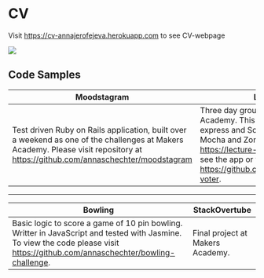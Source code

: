 CV
==
Visit https://cv-annajerofejeva.herokuapp.com to see CV-webpage 

<img src="https://s3-eu-west-1.amazonaws.com/annas-first-test-bucket/CV.png">

Code Samples
------------
Moodstagram | Lecture Voter   
----------- | ------------- 
Test driven Ruby on Rails application, built over a weekend as one of the challenges at Makers Academy. Please visit repository at https://github.com/annaschechter/moodstagram| Three day group project at Makers Academy. This app is built on Node.js with express and Socket.io, it is tested with Mocha and Zombie. Please visit https://lecture-voter.herokuapp.com/ to see the app or visit the repository at https://github.com/annaschechter/lecture-voter. | Basic logic to score a game of 10 pin bowling. Writter in JavaScript and tested with Jasmine. To view the code please visit https://github.com/annaschechter/bowling-challenge.
-----------------------
Bowling | StackOvertube
------- | -------------
Basic logic to score a game of 10 pin bowling. Writter in JavaScript and tested with Jasmine. To view the code please visit https://github.com/annaschechter/bowling-challenge. | Final project at Makers Academy.
